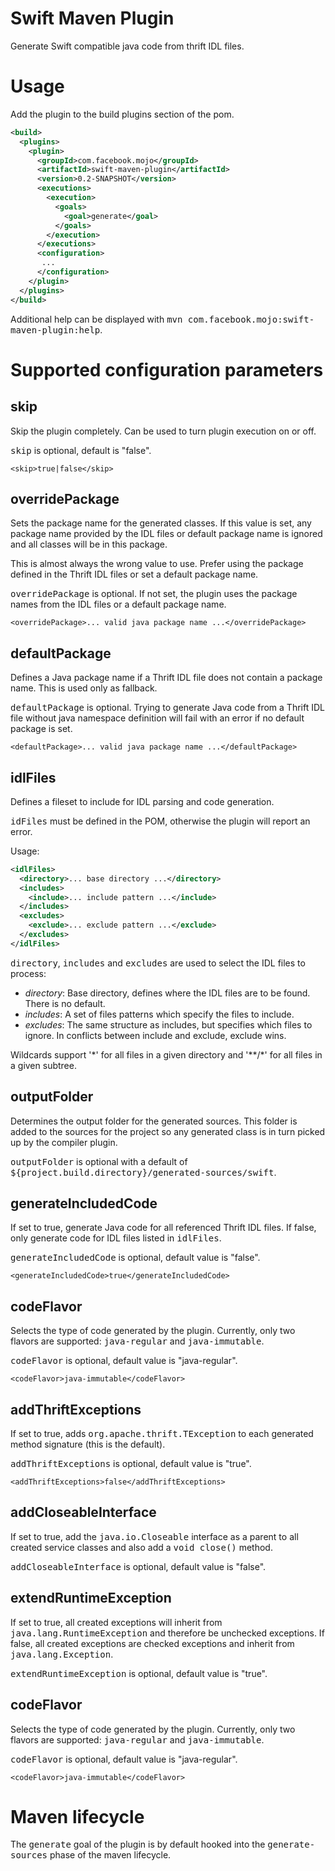 # Swift Maven Plugin

Generate Swift compatible java code from thrift IDL files.

# Usage

Add the plugin to the build plugins section of the pom.

```xml
<build>
  <plugins>
    <plugin>
      <groupId>com.facebook.mojo</groupId>
      <artifactId>swift-maven-plugin</artifactId>
      <version>0.2-SNAPSHOT</version>
      <executions>
        <execution>
          <goals>
            <goal>generate</goal>
          </goals>
        </execution>
      </executions>
      <configuration>
       ...
      </configuration>
    </plugin>
  </plugins>
</build>
```

Additional help can be displayed with <tt>mvn com.facebook.mojo:swift-maven-plugin:help</tt>.

# Supported configuration parameters

## skip

Skip the plugin completely. Can be used to turn plugin execution on or off.

<tt>skip</tt> is optional, default is "false".

    <skip>true|false</skip>

## overridePackage

Sets the package name for the generated classes. If this value is set, any package name provided by the IDL files or default package name is ignored
and all classes will be in this package.

This is almost always the wrong value to use. Prefer using the package defined in the Thrift IDL files or set a default package name.

<tt>overridePackage</tt> is optional. If not set, the plugin uses the package names from the IDL files or a default package name.

    <overridePackage>... valid java package name ...</overridePackage>

## defaultPackage

Defines a Java package name if a Thrift IDL file does not contain a package name. This is used only as fallback.

<tt>defaultPackage</tt> is optional. Trying to generate Java code from a Thrift IDL file without java namespace definition will fail with an error if no default package is set.

    <defaultPackage>... valid java package name ...</defaultPackage>

## idlFiles

Defines a fileset to include for IDL parsing and code generation.

<tt>idFiles</tt> must be defined in the POM, otherwise the plugin will report an error.

Usage:
```xml
<idlFiles>
  <directory>... base directory ...</directory>
  <includes>
    <include>... include pattern ...</include>
  </includes>
  <excludes>
    <exclude>... exclude pattern ...</exclude>
  </excludes>
</idlFiles>
```

<tt>directory</tt>, <tt>includes</tt> and <tt>excludes</tt> are used to select the IDL files to process:

* *directory*: Base directory, defines where the IDL files are to be found. There is no default.
* *includes*: A set of files patterns which specify the files to include.
* *excludes*: The same structure as includes, but specifies which files to ignore. In conflicts between include and exclude, exclude wins.

Wildcards support '\*' for all files in a given directory and '\*\*/\*' for all files in a given subtree.

## outputFolder

Determines the output folder for the generated sources. This folder is added to the sources for the project so any generated class is in turn picked up by the compiler plugin.

<tt>outputFolder</tt> is optional with a default of <tt>${project.build.directory}/generated-sources/swift</tt>.

## generateIncludedCode

If set to true, generate Java code for all referenced Thrift IDL files. If false, only generate code for IDL files listed in <tt>idlFiles</tt>.

<tt>generateIncludedCode</tt> is optional, default value is "false".

    <generateIncludedCode>true</generateIncludedCode>

## codeFlavor

Selects the type of code generated by the plugin. Currently, only two flavors are supported: <tt>java-regular</tt> and <tt>java-immutable</tt>.

<tt>codeFlavor</tt> is optional, default value is "java-regular".

    <codeFlavor>java-immutable</codeFlavor>

## addThriftExceptions

If set to true, adds <tt>org.apache.thrift.TException</tt> to each generated method signature (this is the default). 

<tt>addThriftExceptions</tt> is optional, default value is "true".

    <addThriftExceptions>false</addThriftExceptions>

## addCloseableInterface

If set to true, add the <tt>java.io.Closeable</tt> interface as a parent to all created service classes and also add a <tt>void close()</tt> method.

<tt>addCloseableInterface</tt> is optional, default value is "false".

## extendRuntimeException

If set to true, all created exceptions will inherit from <tt>java.lang.RuntimeException</tt> and therefore be unchecked exceptions. If false, all
created exceptions are checked exceptions and inherit from <tt>java.lang.Exception</tt>.

<tt>extendRuntimeException</tt> is optional, default value is "true".

## codeFlavor

Selects the type of code generated by the plugin. Currently, only two flavors are supported: <tt>java-regular</tt> and <tt>java-immutable</tt>.

<tt>codeFlavor</tt> is optional, default value is "java-regular".

    <codeFlavor>java-immutable</codeFlavor>

# Maven lifecycle

The <tt>generate</tt> goal of the plugin is by default hooked into the <tt>generate-sources</tt> phase of the maven lifecycle.

